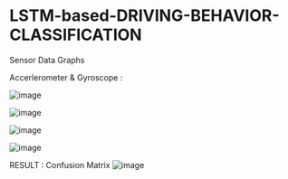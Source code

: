 # LSTM-based-DRIVING-BEHAVIOR-CLASSIFICATION
Sensor Data Graphs

Accerlerometer & Gyroscope :


![image](https://user-images.githubusercontent.com/70653600/198081790-19d766c7-27ee-417a-ab44-4632b9c4937e.png)

![image](https://user-images.githubusercontent.com/70653600/198081830-368682ed-db72-4526-b9ab-9f9d28c27975.png)

![image](https://user-images.githubusercontent.com/70653600/198081882-1efc43a4-da46-4cb5-b0a8-2ad4834fbcad.png)

![image](https://user-images.githubusercontent.com/70653600/198081916-c15c0b3b-0c9b-4044-a46b-60b6af904a24.png)

RESULT : Confusion Matrix
![image](https://user-images.githubusercontent.com/70653600/198081974-597f1da6-933f-4459-bc2f-5f87efc18814.png)
